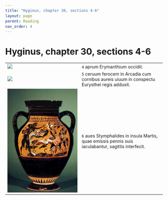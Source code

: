 ```yaml
---
title: "Hyginus, chapter 30, sections 4-6"
layout: page
parent: Reading
nav_order: 4
---
```



# Hyginus, chapter 30, sections 4-6


| | |
| --- | ---  | 
|  ![](https://upload.wikimedia.org/wikipedia/commons/thumb/f/f6/Herakles_Eurystheus_boar_Louvre_F202.jpg/566px-Herakles_Eurystheus_boar_Louvre_F202.jpg) | `4` aprum Erymanthium occidit. |
| ![](https://upload.wikimedia.org/wikipedia/commons/thumb/1/1c/Herakles_hind_BM_B231.jpg/1920px-Herakles_hind_BM_B231.jpg) | `5` ceruum ferocem in Arcadia cum cornibus aureis uiuum in conspectu Eurysthei regis adduxit. |
|  ![](../../imgs/BM1843_1103_40.jpg) | `6` aues Stymphalides in insula Martis, quae emissis pennis suis iaculabantur, sagittis interfecit. |


